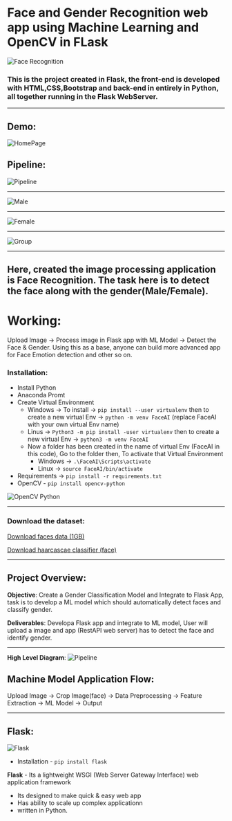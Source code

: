 # Face and Gender Recognition web app using Machine Learning and OpenCV in FLask
![Face Recognition](https://github.com/Gangadharbhuvan/Machine_Learning-Projects/blob/master/Flask%20Applications/Face%20%26%20Gender%20Recognition%20web%20app%20using%20ML%20and%20Opencv%20in%20Flask/Face_Recognition-Flask_app/images/young-man-face-recognition-biometric-verification-165406876.jpg)
### This is the project created in Flask, the front-end is developed with HTML,CSS,Bootstrap and back-end in entirely in Python, all together running in the Flask WebServer.

<hr> 

## Demo:
![HomePage](https://github.com/Gangadharbhuvan/Machine_Learning-Projects/blob/master/Flask%20Applications/Face%20%26%20Gender%20Recognition%20web%20app%20using%20ML%20and%20Opencv%20in%20Flask/Face_Recognition-Flask_app/images/Home_page.png)

## Pipeline:
![Pipeline](https://github.com/Gangadharbhuvan/Machine_Learning-Projects/blob/master/Flask%20Applications/Face%20%26%20Gender%20Recognition%20web%20app%20using%20ML%20and%20Opencv%20in%20Flask/Face_Recognition-Flask_app/images/model_pipeline.png)

<hr>

![Male](https://github.com/Gangadharbhuvan/Machine_Learning-Projects/blob/master/Flask%20Applications/Face%20%26%20Gender%20Recognition%20web%20app%20using%20ML%20and%20Opencv%20in%20Flask/Face_Recognition-Flask_app/images/male_recognition.png)

<hr>

![Female](https://github.com/Gangadharbhuvan/Machine_Learning-Projects/blob/master/Flask%20Applications/Face%20%26%20Gender%20Recognition%20web%20app%20using%20ML%20and%20Opencv%20in%20Flask/Face_Recognition-Flask_app/images/female_recognition.png)

<hr>

![Group](https://github.com/Gangadharbhuvan/Machine_Learning-Projects/blob/master/Flask%20Applications/Face%20%26%20Gender%20Recognition%20web%20app%20using%20ML%20and%20Opencv%20in%20Flask/Face_Recognition-Flask_app/images/both_gender_recognition.png)


<hr>

## Here, created the image processing application is Face Recognition. The task here is to detect the face along with the gender(Male/Female).

# Working:
Upload Image -> Process image in Flask app with ML Model -> Detect the Face & Gender.
Using this as a base, anyone can build more advanced app for Face Emotion detection and other so on.

### Installation:
- Install Python
- Anaconda Promt
- Create Virtual Environment
  - Windows -> To install -> ``` pip install --user virtualenv ``` then to create a new virtual Env -> ``` python -m venv FaceAI ``` (replace FaceAI with your own virtual Env name)
  - Linus -> ``` Python3 -m pip install -user virtualenv ``` then to create a new virtual Env -> ``` python3 -m venv FaceAI ```
  - Now a folder has been created in the name of virtual Env (FaceAI in this code), Go to the folder then, To activate that Virtual Environment
    - Windows -> ``` .\FaceAI\Scripts\activate ```
    - Linux -> ``` source FaceAI/bin/activate ```
- Requirements -> ``` pip install -r requirements.txt ```
- OpenCV - ``` pip install opencv-python ```

![OpenCV Python](https://github.com/Gangadharbhuvan/Machine_Learning-Projects/blob/master/Flask%20Applications/Face%20%26%20Gender%20Recognition%20web%20app%20using%20ML%20and%20Opencv%20in%20Flask/Face_Recognition-Flask_app/images/opencv-python.png)

<hr>

### Download the dataset:
[Download faces data (1GB)](https://data.vision.ee.ethz.ch/cvl/rrothe/imdb-wiki/)

[Download haarcascae classifier (face)](https://github.com/opencv/opencv/blob/master/data/haarcascades/haarcascade_frontalface_default.xml)

<hr>

## Project Overview:
**Objective**: Create a Gender Classification Model and Integrate to Flask App, task is to develop a ML model which should automatically detect faces and classify gender.

**Deliverables**: Developa Flask app and integrate to ML model, User will upload a image and app (RestAPI web server) has to detect the face and identify gender.

<hr>

**High Level Diagram**: 
![Pipeline](https://github.com/Gangadharbhuvan/Machine_Learning-Projects/blob/master/Flask%20Applications/Face%20%26%20Gender%20Recognition%20web%20app%20using%20ML%20and%20Opencv%20in%20Flask/Face_Recognition-Flask_app/images/pipeline.png)

## Machine Model Application Flow: 
Upload Image -> Crop Image(face) -> Data Preprocessing -> Feature Extraction -> ML Model -> Output

<hr>

## Flask:
![Flask](https://github.com/Gangadharbhuvan/Machine_Learning-Projects/blob/master/Flask%20Applications/Face%20%26%20Gender%20Recognition%20web%20app%20using%20ML%20and%20Opencv%20in%20Flask/Face_Recognition-Flask_app/images/Flask-webapp.png)

- Installation - ``` pip install flask ```

**Flask** - Its a lightweight WSGI (Web Server Gateway Interface) web application framework
- Its designed to make quick & easy web app
- Has ability to scale up complex applicationn
- written in Python.
